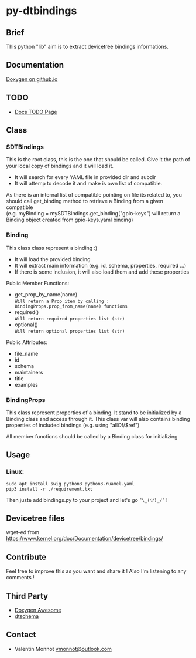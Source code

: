 # py-dtbindings

## Brief
  This python "lib" aim is to extract devicetree bindings informations.

## Documentation
[Doxygen on github.io](https://valentingrim.github.io/py-dtbindings/)

## TODO
- [Docs TODO Page ](https://valentingrim.github.io/py-dtbindings/todo.html)


## Class
### SDTBindings
This is the root class, this is the one that should be called.
Give it the path of your local copy of bindings and it will load it.

- It will search for every YAML file in provided dir and subdir
- It will attemp to decode it and make is own list of compatible.

As there is an internal list of compatible pointing on file its related to,
you should call get_binding method to retrieve a Binding from a given compatible  
(e.g. myBinding = mySDTBindings.get_binding("gpio-keys") will return a Binding object created from gpio-keys.yaml binding)

### Binding

This class class represent a binding :)

- It will load the provided binding
- It will extract main information (e.g. id, schema, properties, required ...)
- If there is some inclusion, it will also load them and add these properties

Public Member Functions:
- get_prop_by_name(name)  
``Will return a Prop item by calling :
BindingProps.prop_from_name(name) functions``
- required()  
``Will return required properties list (str)``
- optional()  
``Will return optional properties list (str)``

Public Attributes:
- file_name
- id
- schema
- maintainers
- title
- examples

### BindingProps

This class represent properties of a binding.
It stand to be initialized by a Binding class and access through it.
This class var will also contains binding properties of included bindings
(e.g. using "allOf/$ref")

All member functions should be called by a Binding class for initializing

## Usage
### Linux:

    sudo apt install swig python3 python3-ruamel.yaml
    pip3 install -r ./requirement.txt

Then juste add bindings.py to your project and let's go ``¯\_(ツ)_/¯`` !

## Devicetree files
wget-ed from https://www.kernel.org/doc/Documentation/devicetree/bindings/

## Contribute
Feel free to improve this as you want and share it !
Also I'm listening to any comments !

## Third Party
- [Doxygen Awesome](https://github.com/jothepro/doxygen-awesome-css)
- [dtschema](https://github.com/devicetree-org/dt-schema)

## Contact
- Valentin Monnot <vmonnot@outlook.com>
